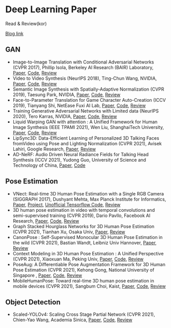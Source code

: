 # Deep Learning Paper
Read & Review(kor)

[Blog link](https://escape-engineering.tistory.com/)

## GAN
 - Image-to-Image Translation with Conditional Adversarial Networks (CVPR 2017), Phillip Isola, Berkeley AI Research (BAIR) Laboratory, [Paper](https://openaccess.thecvf.com/content_cvpr_2017/papers/Isola_Image-To-Image_Translation_With_CVPR_2017_paper.pdf), [Code](https://github.com/phillipi/pix2pix), [Review](https://escape-engineering.tistory.com/entry/Image-to-Image-Translation-with-Conditional-Adversarial-Networks?category=891722)
 - Video to Video Synthesis (NeurIPS 2018), Ting-Chun Wang, NVIDIA, [Paper](https://tcwang0509.github.io/vid2vid/paper_vid2vid.pdf), [Code](https://github.com/NVIDIA/vid2vid), [Review](https://escape-engineering.tistory.com/entry/Video-to-Video-Synthesis-NVIDIA-NeurIPS-2018)
 - Semantic Image Synthesis with Spatially-Adaptive Normalization (CVPR 2019), Taesung Park, NVIDIA, [Paper](https://arxiv.org/pdf/1903.07291.pdf), [Code](https://github.com/NVlabs/SPADE), [Review](https://escape-engineering.tistory.com/entry/Semantic-Image-Synthesis-with-Spatially-Adaptive-Normalization-CVPR-19)
 - Face-to-Parameter Translation for Game Character Auto-Creation (ICCV 2019), Tianyang Shi, NetEase Fuxi AI Lab, [Paper](https://arxiv.org/abs/2008.07132), [Code](https://github.com/FuxiCV/Face-to-Parameter-V2), [Review](https://escape-engineering.tistory.com/entry/Face-to-parameter-translation?category=891722)
 - Training Generative Adversarial Networks with Limited data (NeurIPS 2020), Tero Karras, NVIDIA, [Paper](https://arxiv.org/abs/2006.06676), [Code](https://github.com/NVlabs/stylegan2-ada), [Review](https://escape-engineering.tistory.com/entry/Training-Generative-Adversarial-Networks-with-Limited-data-NeurlIPS-2020?category=891722)
 - Liquid Warping GAN with attention : A Unified Framework for Human Image Synthesis (IEEE TPAMI 2021), Wen Liu,  ShanghaiTech University, [Paper](https://arxiv.org/pdf/2011.09055.pdf), [Code](https://github.com/iPERDance/iPERCore), [Review](https://escape-engineering.tistory.com/entry/Liquid-Warping-GAN-with-attention-A-Unified-Framework-for-Human-Image-Synthesis)
 - LipSync3D: Data-Efficient Learning of Personalized 3D Talking Faces fromVideo using Pose and Lighting Normalization (CVPR 2021), Avisek Lahiri, Google Research, [Paper](https://openaccess.thecvf.com/content/CVPR2021/papers/Lahiri_LipSync3D_Data-Efficient_Learning_of_Personalized_3D_Talking_Faces_From_Video_CVPR_2021_paper.pdf), [Review](https://escape-engineering.tistory.com/entry/LipSync3D-Data-Efficient-Learning-of-Personalized-3D-Talking-Faces-fromVideo-using-Pose-and-Lighting-Normalization)
 - AD-NeRF: Audio Driven Neural Radiance Fields for Talking Head Synthesis (ICCV 2021), Yudong Guo, University of Science and Technology of China, [Paper](https://arxiv.org/pdf/2103.11078.pdf), [Code](https://github.com/YudongGuo/AD-NeRF)

## Pose Estimation
 - VNect: Real-time 3D Human Pose Estimation with a Single RGB Camera (SIGGRAPH 2017), Dushyant Mehta, Max Planck Institute for Informatics, [Paper](http://gvv.mpi-inf.mpg.de/projects/VNect/content/VNect_SIGGRAPH2017.pdf), [Project](http://gvv.mpi-inf.mpg.de/projects/VNect/), [Unofficial Tensorflow Code](https://github.com/timctho/VNect-tensorflow), [Review](https://escape-engineering.tistory.com/entry/VNect-Real-time-3D-Human-Pose-Estimation-with-a-Single-RGB-Camera-SIGGRAPH-2017)
 - 3D human pose estimation in video with temporal convolutions and semi-supervised training (CVPR 2019), Dario Pavllo, Facebook AI Research, [Paper](https://openaccess.thecvf.com/content_CVPR_2019/papers/Pavllo_3D_Human_Pose_Estimation_in_Video_With_Temporal_Convolutions_and_CVPR_2019_paper.pdf), [Code](https://github.com/facebookresearch/VideoPose3D), [Review](https://escape-engineering.tistory.com/entry/3D-human-pose-estimation-in-video-with-temporal-convolutions-and-semi-supervised-training?category=891722)
 - Graph Stacked Hourglass Networks for 3D Human Pose Estimation (CVPR 2021), Tianhan Xu, Osaka Univ, [Paper](https://arxiv.org/pdf/2103.16385.pdf), [Review](https://escape-engineering.tistory.com/entry/CVPR-2021-3D-Pose-Estimation-Papers-Review-2D-to-3D-Lifting-%EA%B8%B0%EB%B2%95%EB%93%A4%EC%9D%98-%ED%96%A5%EC%97%B0-%EA%B7%B8%EB%A6%AC%EA%B3%A0-%EB%8D%B0%EC%9D%B4%ED%84%B0-%EB%B6%80%EC%A1%B1-%EB%AC%B8%EC%A0%9C%EB%A5%BC-%ED%95%B4%EA%B2%B0%ED%95%98%EB%A0%A4%EA%B3%A0-%EB%85%B8%EB%A0%A5%ED%95%98%EB%8B%A4)
 - CanonPose : Self-Supervised Monocular 3D Human Pose Estimation in the wild (CVPR 2021), Bastian Wandt, Leibniz Univ Hannover, [Paper](https://arxiv.org/pdf/2011.14679.pdf), [Review](https://escape-engineering.tistory.com/entry/CVPR-2021-3D-Pose-Estimation-Papers-Review-2D-to-3D-Lifting-%EA%B8%B0%EB%B2%95%EB%93%A4%EC%9D%98-%ED%96%A5%EC%97%B0-%EA%B7%B8%EB%A6%AC%EA%B3%A0-%EB%8D%B0%EC%9D%B4%ED%84%B0-%EB%B6%80%EC%A1%B1-%EB%AC%B8%EC%A0%9C%EB%A5%BC-%ED%95%B4%EA%B2%B0%ED%95%98%EB%A0%A4%EA%B3%A0-%EB%85%B8%EB%A0%A5%ED%95%98%EB%8B%A4)
 - Context Modeling in 3D Human Pose Estimation : A Unified Perspective (CVPR 2021), Xiaoxuan Ma, Peking Univ, [Paper](https://arxiv.org/pdf/2103.15507.pdf), [Code](https://github.com/ShirleyMaxx/ContextPose-PyTorch-release), [Review](https://escape-engineering.tistory.com/entry/CVPR-2021-3D-Pose-Estimation-Papers-Review-2D-to-3D-Lifting-%EA%B8%B0%EB%B2%95%EB%93%A4%EC%9D%98-%ED%96%A5%EC%97%B0-%EA%B7%B8%EB%A6%AC%EA%B3%A0-%EB%8D%B0%EC%9D%B4%ED%84%B0-%EB%B6%80%EC%A1%B1-%EB%AC%B8%EC%A0%9C%EB%A5%BC-%ED%95%B4%EA%B2%B0%ED%95%98%EB%A0%A4%EA%B3%A0-%EB%85%B8%EB%A0%A5%ED%95%98%EB%8B%A4)
 - PoseAug: A Differentiable Pose Augmentation Framework for 3D Human Pose Estimation (CVPR 2021), Kehong Gong, National University of Singapore
, [Paper](https://arxiv.org/pdf/2105.02465.pdf), [Code](https://github.com/jfzhang95/PoseAug), [Review](https://escape-engineering.tistory.com/entry/CVPR-2021-3D-Pose-Estimation-Papers-Review-2D-to-3D-Lifting-%EA%B8%B0%EB%B2%95%EB%93%A4%EC%9D%98-%ED%96%A5%EC%97%B0-%EA%B7%B8%EB%A6%AC%EA%B3%A0-%EB%8D%B0%EC%9D%B4%ED%84%B0-%EB%B6%80%EC%A1%B1-%EB%AC%B8%EC%A0%9C%EB%A5%BC-%ED%95%B4%EA%B2%B0%ED%95%98%EB%A0%A4%EA%B3%A0-%EB%85%B8%EB%A0%A5%ED%95%98%EB%8B%A4)
 - MobileHumanPose: Toward real-time 3D human pose estimation in mobile devices (CVPR 2021), Sangbum Choi, Kaist, [Paper](https://openaccess.thecvf.com/content/CVPR2021W/MAI/papers/Choi_MobileHumanPose_Toward_Real-Time_3D_Human_Pose_Estimation_in_Mobile_Devices_CVPRW_2021_paper.pdf), [Code](https://github.com/SangbumChoi/MobileHumanPose), [Review](https://escape-engineering.tistory.com/entry/CVPR-2021-3D-Pose-Estimation-Papers-Review-2D-to-3D-Lifting-%EA%B8%B0%EB%B2%95%EB%93%A4%EC%9D%98-%ED%96%A5%EC%97%B0-%EA%B7%B8%EB%A6%AC%EA%B3%A0-%EB%8D%B0%EC%9D%B4%ED%84%B0-%EB%B6%80%EC%A1%B1-%EB%AC%B8%EC%A0%9C%EB%A5%BC-%ED%95%B4%EA%B2%B0%ED%95%98%EB%A0%A4%EA%B3%A0-%EB%85%B8%EB%A0%A5%ED%95%98%EB%8B%A4)

## Object Detection
 - Scaled-YOLOv4: Scaling Cross Stage Partial Network (CVPR 2021), Chien-Yao Wang, Academia Sinica, [Paper](https://arxiv.org/pdf/2011.08036.pdf), [Code](https://github.com/WongKinYiu/ScaledYOLOv4), [Review](https://escape-engineering.tistory.com/entry/Scaled-Yolo-V4-YOLOv4%EB%A5%BC-%EB%8D%94-%EA%B0%95%EB%A0%A5%ED%95%98%EA%B2%8C-%EB%A7%8C%EB%93%A4%EB%8B%A4?category=891722)

